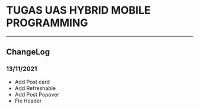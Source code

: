 # TUGAS UAS HYBRID MOBILE PROGRAMMING

---

## ChangeLog

### 13/11/2021

- Add Post card
- Add Refreshable
- Add Post Popover
- Fix Header

